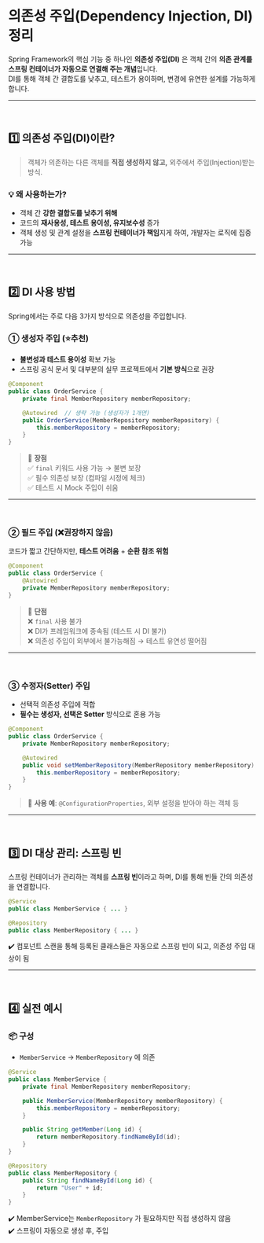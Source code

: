 # 의존성 주입(Dependency Injection, DI) 정리
Spring Framework의 핵심 기능 중 하나인 **의존성 주입(DI)** 은 객체 간의 **의존 관계를 스프링 컨테이너가 자동으로 연결해 주는 개념**입니다.  
DI를 통해 객체 간 결합도를 낮추고, 테스트가 용이하며, 변경에 유연한 설계를 가능하게 합니다.

---
<br>

## 1️⃣ 의존성 주입(DI)이란?
> 객체가 의존하는 다른 객체를 **직접 생성하지 않고,** 외주에서 주입(Injection)받는 방식.

### 💡 왜 사용하는가?
- 객체 간 **강한 결합도를 낮추기 위해**
- 코드의 **재사용성, 테스트 용이성, 유지보수성** 증가
- 객체 생성 및 관계 설정을 **스프링 컨테이너가 책임**지게 하여, 개발자는 로직에 집중 가능

---
<br>

## 2️⃣ DI 사용 방법
Spring에서는 주로 다음 3가지 방식으로 의존성을 주입합니다.

### ① 생성자 주입 (⭐추천)
- **불변성과 테스트 용이성** 확보 가능
- 스프링 공식 문서 및 대부분의 실무 프로젝트에서 **기본 방식**으로 권장

```java
@Component
public class OrderService {
    private final MemberRepository memberRepository;

    @Autowired  // 생략 가능 (생성자가 1개면)
    public OrderService(MemberRepository memberRepository) {
        this.memberRepository = memberRepository;
    }
}
```

> 📌 **장점**  
✅ `final` 키워드 사용 가능 → 불변 보장  
✅ 필수 의존성 보장 (컴파일 시정에 체크)  
✅ 테스트 시 Mock 주입이 쉬움

---
<br>

### ② 필드 주입 (❌권장하지 않음)
코드가 짧고 간단하지만, **테스트 어려움** + **순환 참조 위험**
```java
@Component
public class OrderService {
    @Autowired
    private MemberRepository memberRepository;
}
```
> 📌 **단점**  
❌ `final` 사용 불가  
❌ DI가 프레임워크에 종속됨 (테스트 시 DI 불가)  
❌ 의존성 주입이 외부에서 불가능해짐 → 테스트 유연성 떨어짐

---
<br>

### ③ 수정자(Setter) 주입
- 선택적 의존성 주입에 적합
- **필수는 생성자, 선택은 Setter** 방식으로 혼용 가능
```java
@Component
public class OrderService {
    private MemberRepository memberRepository;

    @Autowired
    public void setMemberRepository(MemberRepository memberRepository) {
        this.memberRepository = memberRepository;
    }
}
```
> 🧐 **사용 예**: `@ConfigurationProperties`, 외부 설정을 받아야 하는 객체 등

---
<br>

## 3️⃣ DI 대상 관리: 스프링 빈
스프링 컨테이너가 관리하는 객체를 **스프링 빈**이라고 하며, DI를 통해 빈들 간의 의존성을 연결합니다.
```java
@Service
public class MemberService { ... }

@Repository
public class MemberRepository { ... }
```
✔️ 컴포넌트 스캔을 통해 등록된 클래스들은 자동으로 스프링 빈이 되고, 의존성 주입 대상이 됨

---
<br>

## 4️⃣ 실전 예시
### 📦 구성
- `MemberService` → `MemberRepository` 에 의존
```java
@Service
public class MemberService {
    private final MemberRepository memberRepository;

    public MemberService(MemberRepository memberRepository) {
        this.memberRepository = memberRepository;
    }

    public String getMember(Long id) {
        return memberRepository.findNameById(id);
    }
}

@Repository
public class MemberRepository {
    public String findNameById(Long id) {
        return "User" + id;
    }
}
```
✔️ MemberService는 `MemberRepository` 가 필요하지만 직접 생성하지 않음  
✔️ 스프링이 자동으로 생성 후, 주입
